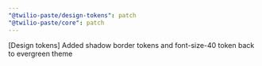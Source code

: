 ```yaml
---
"@twilio-paste/design-tokens": patch
"@twilio-paste/core": patch
---
```


[Design tokens] Added shadow border tokens and font-size-40 token back to evergreen theme
